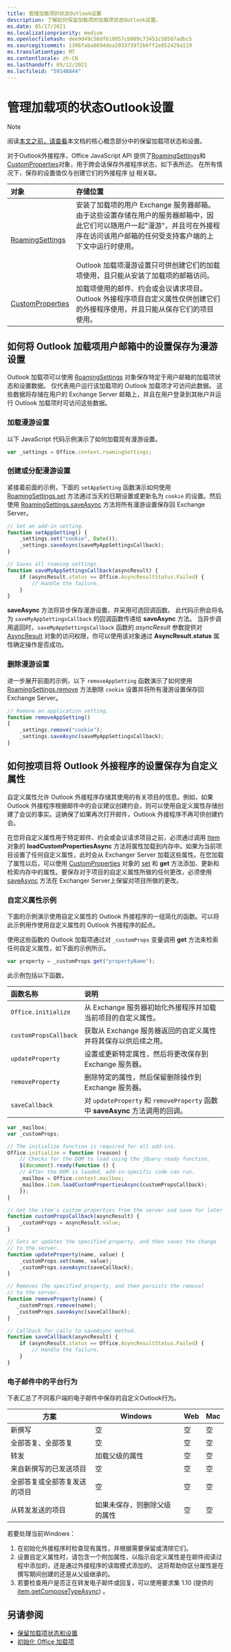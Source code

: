 ```yaml
---
title: 管理加载项的状态Outlook设置
description: 了解如何保留加载项的加载项状态Outlook设置。
ms.date: 05/17/2021
ms.localizationpriority: medium
ms.openlocfilehash: dee9d49c50df610957cb009c73451c58507adbc5
ms.sourcegitcommit: 1306faba8694dea203373972b6ff2e852429a119
ms.translationtype: MT
ms.contentlocale: zh-CN
ms.lasthandoff: 09/12/2021
ms.locfileid: "59148844"
---
```

# <a name="manage-state-and-settings-for-an-outlook-add-in"></a>管理加载项的状态Outlook设置

> [!NOTE]
> 阅读[本文之前，请查看](../develop/persisting-add-in-state-and-settings.md)本文档的核心概念部分中的保留加载项状态和设置。

对于Outlook外接程序，Office JavaScript API 提供了[RoamingSettings](/javascript/api/outlook/office.roamingsettings)和[CustomProperties](/javascript/api/outlook/office.customproperties)对象，用于跨会话保存外接程序状态，如下表所述。 在所有情况下，保存的设置值仅与创建它们的外接程序 [Id](../reference/manifest/id.md) 相关联。

|**对象**|**存储位置**|
|:-----|:-----|
|[RoamingSettings](/javascript/api/outlook/office.roamingsettings)|安装了加载项的用户 Exchange 服务器邮箱。 由于这些设置存储在用户的服务器邮箱中，因此它们可以随用户一起"漫游"，并且可在外接程序在访问该用户邮箱的任何受支持客户端的上下文中运行时使用。<br/><br/> Outlook 加载项漫游设置只可供创建它们的加载项使用，且只能从安装了加载项的邮箱访问。|
|[CustomProperties](/javascript/api/outlook/office.customproperties)|加载项使用的邮件、约会或会议请求项目。 Outlook 外接程序项目自定义属性仅供创建它们的外接程序使用，并且只能从保存它们的项目使用。|

## <a name="how-to-save-settings-in-the-users-mailbox-for-outlook-add-ins-as-roaming-settings"></a>如何将 Outlook 加载项用户邮箱中的设置保存为漫游设置

Outlook 加载项可以使用 [RoamingSettings](/javascript/api/outlook/office.roamingsettings) 对象保存特定于用户邮箱的加载项状态和设置数据。 仅代表用户运行该加载项的 Outlook 加载项才可访问此数据。 这些数据将存储在用户的 Exchange Server 邮箱上，并且在用户登录到其帐户并运行 Outlook 加载项时可访问这些数据。

### <a name="loading-roaming-settings"></a>加载漫游设置

以下 JavaScript 代码示例演示了如何加载现有漫游设置。

```js
var _settings = Office.context.roamingSettings;
```

### <a name="creating-or-assigning-a-roaming-setting"></a>创建或分配漫游设置

紧接着前面的示例，下面的  `setAppSetting` 函数演示如何使用 [RoamingSettings.set](/javascript/api/outlook/office.roamingsettings#set_name__value_) 方法通过当天的日期设置或更新名为 `cookie` 的设置。然后使用 [RoamingSettings.saveAsync](/javascript/api/outlook/office.roamingsettings#saveAsync_callback_) 方法将所有漫游设置保存回 Exchange Server。

```js
// Set an add-in setting.
function setAppSetting() {
    _settings.set("cookie", Date());
    _settings.saveAsync(saveMyAppSettingsCallback);
}

// Saves all roaming settings.
function saveMyAppSettingsCallback(asyncResult) {
    if (asyncResult.status == Office.AsyncResultStatus.Failed) {
        // Handle the failure.
    }
}
```

**saveAsync** 方法将异步保存漫游设置，并采用可选回调函数。 此代码示例会将名为 `saveMyAppSettingsCallback` 的回调函数传递给 **saveAsync** 方法。 当异步调用返回时，`saveMyAppSettingsCallback` 函数的 _asyncResult_ 参数提供对 [AsyncResult](/javascript/api/office/office.asyncresult) 对象的访问权限，你可以使用该对象通过 **AsyncResult.status** 属性确定操作是否成功。

### <a name="removing-a-roaming-setting"></a>删除漫游设置

进一步展开前面的示例，以下  `removeAppSetting` 函数演示了如何使用 [RoamingSettings.remove](/javascript/api/outlook/office.roamingsettings#remove_name_) 方法删除 `cookie` 设置并将所有漫游设置保存回 Exchange Server。

```js
// Remove an application setting.
function removeAppSetting()
{
    _settings.remove("cookie");
    _settings.saveAsync(saveMyAppSettingsCallback);
}
```

## <a name="how-to-save-settings-per-item-for-outlook-add-ins-as-custom-properties"></a>如何按项目将 Outlook 外接程序的设置保存为自定义属性

自定义属性允许 Outlook 外接程序存储其使用的有关项目的信息。例如，如果 Outlook 外接程序根据邮件中的会议建议创建约会，则可以使用自定义属性存储创建了会议的事实。这确保了如果再次打开邮件，Outlook 外接程序不再可供创建约会。

在您将自定义属性用于特定邮件、约会或会议请求项目之前，必须通过调用  [Item](/javascript/api/outlook/office.mailbox) 对象的 **loadCustomPropertiesAsync** 方法将属性加载到内存中。如果为当前项目设置了任何自定义属性，此时会从 Exchanger Server 加载这些属性。在您加载了属性以后，可以使用 [CustomProperties](/javascript/api/outlook/office.customproperties#set_name__value_) 对象的 [set](/javascript/api/outlook/office.roamingsettings) 和 **get** 方法添加、更新和检索内存中的属性。要保存对于项目的自定义属性所做的任何更改，必须使用 [saveAsync](/javascript/api/outlook/office.customproperties#saveAsync_callback__asyncContext_) 方法在 Exchanger Server上保留对项目所做的更改。

### <a name="custom-properties-example"></a>自定义属性示例

下面的示例演示使用自定义属性的 Outlook 外接程序的一组简化的函数。可以将此示例用作使用自定义属性的 Outlook 外接程序的起点。

使用这些函数的 Outlook 加载项通过对 `_customProps` 变量调用 **get** 方法来检索任何自定义属性，如下面的示例所示。

```js
var property = _customProps.get("propertyName");
```

此示例包括以下函数。

|**函数名称**|**说明**|
|:-----|:-----|
| `Office.initialize`|从 Exchange 服务器初始化外接程序并加载当前项目的自定义属性。|
| `customPropsCallback`|获取从 Exchange 服务器返回的自定义属性并将其保存以供后续之用。|
| `updateProperty`|设置或更新特定属性，然后将更改保存到 Exchange 服务器。|
| `removeProperty`|删除特定的属性，然后保留删除操作到 Exchange 服务器。|
| `saveCallback`|对 `updateProperty` 和 `removeProperty` 函数中 **saveAsync** 方法调用的回调。|

```js
var _mailbox;
var _customProps;

// The initialize function is required for all add-ins.
Office.initialize = function (reason) {
    // Checks for the DOM to load using the jQuery ready function.
    $(document).ready(function () {
    // After the DOM is loaded, add-in-specific code can run.
    _mailbox = Office.context.mailbox;
    _mailbox.item.loadCustomPropertiesAsync(customPropsCallback);
    });
}

// Get the item's custom properties from the server and save for later use.
function customPropsCallback(asyncResult) {
    _customProps = asyncResult.value;
}

// Sets or updates the specified property, and then saves the change
// to the server.
function updateProperty(name, value) {
    _customProps.set(name, value);
    _customProps.saveAsync(saveCallback);
}

// Removes the specified property, and then persists the removal
// to the server.
function removeProperty(name) {
   _customProps.remove(name);
   _customProps.saveAsync(saveCallback);
}

// Callback for calls to saveAsync method.
function saveCallback(asyncResult) {
    if (asyncResult.status == Office.AsyncResultStatus.Failed) {
        // Handle the failure.
    }
}
```

### <a name="platform-behavior-in-emails"></a>电子邮件中的平台行为

下表汇总了不同客户端的电子邮件中保存的自定义Outlook行为。

|方案|Windows|Web|Mac|
|---|---|---|---|
|新撰写|空|空|空|
|全部答复、全部答复|空|空|空|
|转发|加载父级的属性|空|空|
|来自新撰写的已发送项目|空|空|空|
|全部答复或全部答复发送的项目|空|空|空|
|从转发发送的项目|如果未保存，则删除父级的属性|空|空|

若要处理当前Windows：

1. 在初始化外接程序时检查现有属性，并根据需要保留或清除它们。
1. 设置自定义属性时，请包含一个附加属性，以指示自定义属性是在邮件阅读过程中添加的，还是通过外接程序的读取模式添加的。 这将帮助你区分属性是在撰写期间创建的还是从父级继承的。
1. 若要检查用户是否正在转发电子邮件或回复，可以使用要求集 1.10 (提供的 [item.getComposeTypeAsync](/javascript/api/outlook/office.messagecompose?view=outlook-js-preview&preserve-view=true#getComposeTypeAsync_options__callback_)) 。

## <a name="see-also"></a>另请参阅

- [保留加载项状态和设置](../develop/persisting-add-in-state-and-settings.md)
- [初始化 Office 加载项](../develop/initialize-add-in.md)
